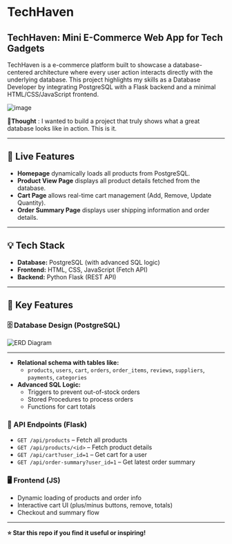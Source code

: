 # TechHaven

## TechHaven: Mini E-Commerce Web App for Tech Gadgets

TechHaven is a e-commerce platform built to showcase a database-centered architecture where every user action interacts directly with the underlying database. This project highlights my skills as a Database Developer by integrating PostgreSQL with a Flask backend and a minimal HTML/CSS/JavaScript frontend.

![image](https://github.com/user-attachments/assets/cad4272f-26fc-4e94-8b09-189cc9901253)


💭**Thought** : I wanted to build a project that truly shows what a great database looks like in action. This is it.

---

## 🚀 Live Features
- **Homepage** dynamically loads all products from PostgreSQL.
- **Product View Page** displays all product details fetched from the database.
- **Cart Page** allows real-time cart management (Add, Remove, Update Quantity).
- **Order Summary Page** displays user shipping information and order details.

---

## 💡 Tech Stack
- **Database:** PostgreSQL (with advanced SQL logic)
- **Frontend:** HTML, CSS, JavaScript (Fetch API)
- **Backend:** Python Flask (REST API)

---

## 🧠 Key Features
### 🗄️ Database Design (PostgreSQL)
![ERD Diagram](https://github.com/user-attachments/assets/9a5a06c4-f46f-4fb3-be65-13b33a2764c2)

---------
- **Relational schema with tables like:**
  - `products`, `users`, `cart`, `orders`, `order_items`, `reviews`, `suppliers`, `payments`, `categories`
- **Advanced SQL Logic:**
  - Triggers to prevent out-of-stock orders
  - Stored Procedures to process orders
  - Functions for cart totals

### 🧩 API Endpoints (Flask)
- `GET /api/products` – Fetch all products
- `GET /api/products/<id>` – Fetch product details
- `GET /api/cart?user_id=1` – Get cart for a user
- `GET /api/order-summary?user_id=1` – Get latest order summary

### 🖥️ Frontend (JS)
- Dynamic loading of products and order info
- Interactive cart UI (plus/minus buttons, remove, totals)
- Checkout and summary flow

---
**⭐ Star this repo if you find it useful or inspiring!**

